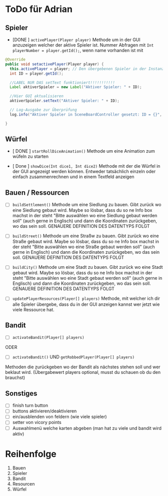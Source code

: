# ToDo für Adrian

## Spieler
- [DONE ] `activePlayer(Player player)` Methode um in der GUI anzuzeigen welcher der aktive Spieler ist. Nummer Abfragen mit
`Int playerNumber = player.getId();`, wenn name vorhanden ist mit 
```java
@Override
public void setactivePlayer(Player player) {
  this.activePlayer = player; // Den übergebenen Spieler in der Instanzvariablen speichern
  int ID = player.getId();

  //LABEL NUR DAS setText funktioniert!!!!!!!!!!!
  Label aktiverSpieler = new Label("Aktiver Spieler: " + ID);

  //Hier GUI aktualisieren
  aktiverSpieler.setText("Aktiver Spieler: " + ID);

  // Log-Ausgabe zur Überprüfung
  log.info("Aktiver Spieler in SceneBoardController gesetzt: ID = {}", player.getId());

}
```


## Würfel
- [ DONE ] `startRollDiceAnimation()` Methode um eine Animation zum wüfeln zu starten

- [ Done ] `showDice(Int dice1, Int dice2)` Methode mit der die Würfel in der GUI angezeigt werden können. Entweder
tatsächlich einzeln oder einfach zusammenrechnen und in einem Textfeld anzeigen

## Bauen / Ressourcen
- [ ] `buildSettlement()` Methode um eine Siedlung zu bauen. Gibt zurück wo eine Siedlung gebaut wird. Maybe so lösbar,
dass du so ne Info box machst in der steht "Bitte auswählen wo eine Siedlung gebaut werden soll" (auch gerne in
Englisch) und dann die Koordinaten zurückgeben, wo das sein soll. GENAUERE DEFINITION DES DATENTYPS FOLGT

- [ ] `buildStreet()` Methode um eine Straßw zu bauen. Gibt zurück wo eine Straße gebaut wird. Maybe so lösbar,
  dass du so ne Info box machst in der steht "Bitte auswählen wo eine Straße gebaut werden soll" (auch gerne in
  Englisch) und dann die Koordinaten zurückgeben, wo das sein soll. GENAUERE DEFINITION DES DATENTYPS FOLGT

- [ ] `buildCity()` Methode um eine Stadt zu bauen. Gibt zurück wo eine Stadt gebaut wird. Maybe so lösbar,
  dass du so ne Info box machst in der steht "Bitte auswählen wo eine Stadt gebaut werden soll" (auch gerne in
  Englisch) und dann die Koordinaten zurückgeben, wo das sein soll. GENAUERE DEFINITION DES DATENTYPS FOLGT

- [ ] `updatePlayerResources(Player[] players)` Methode, mit welcher ich dir alle Spieler übergebe, dass du in der GUI
anzeigen kannst wer jetzt wie viele Ressource hat.

## Bandit

- [ ] `activateBandit(Player[] players)`

ODER

- [ ] `activateBandit()` UND `getRobbedPlayer(Player[] players)`

Methoden die zurückgeben wo der Bandit als nächstes stehen soll und wer beklaut wird. (Übergabewert players optional,
musst du schauen ob du den brauchst)

## Sonstiges
- [ ] finish turn button
- [ ] buttons aktivieren/deaktivieren
- [ ] ein/ausblenden von feldern (wie viele spieler)
- [ ] setter von vicory points
- [ ] Auswahlmenü welche karten abgeben (man hat zu viele und bandit wird aktiv)

# Reihenfolge
1. Bauen
2. Spieler
2. Bandit
4. Resourcen
5. Würfel

